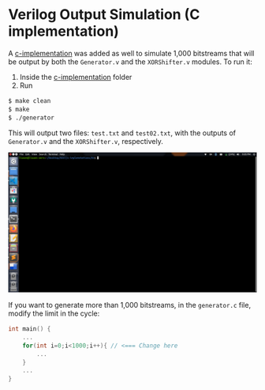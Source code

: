 # Verilog Output Simulation (C implementation)

A [c-implementation](../../main/c-implementation) was added as well to simulate 1,000 bitstreams that will be output by both the `Generator.v` and the `XORShifter.v` modules.
To run it:
1. Inside the [c-implementation](../../main/c-implementation) folder
2. Run
```bash
$ make clean
$ make
$ ./generator
```
This will output two files: `test.txt` and `test02.txt`, with the outputs of `Generator.v` and the `XORShifter.v`, respectively.

![Run example](https://raw.githubusercontent.com/pontazaricardo/pseudo-random-number-generator_verilog/main/gifs/c-implementation_gif/c-implementation.gif)

If you want to generate more than 1,000 bitstreams, in the `generator.c` file, modify the limit in the cycle:

```c
int main() {
    ...
    for(int i=0;i<1000;i++){ // <=== Change here
        ...
    }
    ...
}
```
